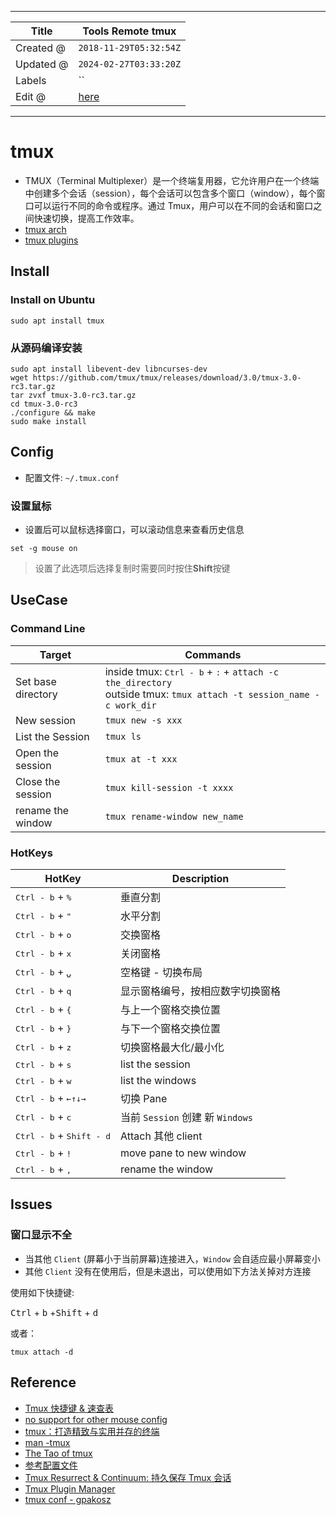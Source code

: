 -----

| Title     | Tools Remote tmux                                   |
| --------- | --------------------------------------------------- |
| Created @ | `2018-11-29T05:32:54Z`                              |
| Updated @ | `2024-02-27T03:33:20Z`                              |
| Labels    | \`\`                                                |
| Edit @    | [here](https://github.com/junxnone/linux/issues/51) |

-----

# tmux

  - TMUX（Terminal
    Multiplexer）是一个终端复用器，它允许用户在一个终端中创建多个会话（session），每个会话可以包含多个窗口（window），每个窗口可以运行不同的命令或程序。通过
    Tmux，用户可以在不同的会话和窗口之间快速切换，提高工作效率。
  - [tmux arch](./tmux_arch)
  - [tmux plugins](./tmux_plugins)

## Install

### Install on Ubuntu

    sudo apt install tmux

### 从源码编译安装

    sudo apt install libevent-dev libncurses-dev
    wget https://github.com/tmux/tmux/releases/download/3.0/tmux-3.0-rc3.tar.gz
    tar zvxf tmux-3.0-rc3.tar.gz
    cd tmux-3.0-rc3
    ./configure && make
    sudo make install

## Config

  - 配置文件: `~/.tmux.conf`

### 设置鼠标

  - 设置后可以鼠标选择窗口，可以滚动信息来查看历史信息

<!-- end list -->

``` 
set -g mouse on 
```

> 设置了此选项后选择复制时需要同时按住**Shift**按键

## UseCase

### Command Line

| Target             | Commands                                                                                                                                |
| ------------------ | --------------------------------------------------------------------------------------------------------------------------------------- |
| Set base directory | inside tmux: <kbd>Ctrl - b</kbd> + <kbd>:</kbd> + `attach -c the_directory` <br>outside tmux: `tmux attach -t session_name -c work_dir` |
| New session        | `tmux new -s xxx`                                                                                                                       |
| List the Session   | `tmux ls`                                                                                                                               |
| Open the session   | `tmux at -t xxx`                                                                                                                        |
| Close the session  | `tmux kill-session -t xxxx`                                                                                                             |
| rename the window  | `tmux rename-window new_name`                                                                                                           |

### HotKeys

| HotKey                                     | Description                 |
| ------------------------------------------ | --------------------------- |
| <kbd>Ctrl - b</kbd> + <kbd>%</kbd>         | 垂直分割                        |
| <kbd>Ctrl - b</kbd> + <kbd>"</kbd>         | 水平分割                        |
| <kbd>Ctrl - b</kbd> + <kbd>o</kbd>         | 交换窗格                        |
| <kbd>Ctrl - b</kbd> + <kbd>x</kbd>         | 关闭窗格                        |
| <kbd>Ctrl - b</kbd> + <kbd>⍽</kbd>         | 空格键 - 切换布局                  |
| <kbd>Ctrl - b</kbd> + <kbd>q</kbd>         | 显示窗格编号，按相应数字切换窗格            |
| <kbd>Ctrl - b</kbd> + <kbd>{</kbd>         | 与上一个窗格交换位置                  |
| <kbd>Ctrl - b</kbd> + <kbd>}</kbd>         | 与下一个窗格交换位置                  |
| <kbd>Ctrl - b</kbd> + <kbd>z</kbd>         | 切换窗格最大化/最小化                 |
| <kbd>Ctrl - b</kbd> + <kbd>s</kbd>         | list the session            |
| <kbd>Ctrl - b</kbd> + <kbd>w</kbd>         | list the windows            |
| <kbd>Ctrl - b</kbd> + <kbd>←↑↓→</kbd>      | 切换 Pane                     |
| <kbd>Ctrl - b</kbd> + <kbd>c</kbd>         | 当前 `Session` 创建 新 `Windows` |
| <kbd>Ctrl - b</kbd> + <kbd>Shift - d</kbd> | Attach 其他 client            |
| <kbd>Ctrl - b</kbd> + <kbd>\!</kbd>        | move pane to new window     |
| <kbd>Ctrl - b</kbd> + <kbd>,</kbd>         | rename the window           |

## Issues

### 窗口显示不全

  - 当其他 `Client` (屏幕小于当前屏幕)连接进入，`Window` 会自适应最小屏幕变小
  - 其他 `Client` 没有在使用后，但是未退出，可以使用如下方法关掉对方连接

使用如下快捷键:

<kbd>Ctrl</kbd> + <kbd>b</kbd> +<kbd>Shift</kbd> + <kbd>d</kbd>

或者：

    tmux attach -d

## Reference

  - [Tmux 快捷键 &
    速查表](https://blog.csdn.net/xiaxuesong666/article/details/80579945)
  - [no support for other mouse
    config](https://superuser.com/questions/210125/scroll-shell-output-with-mouse-in-tmux)
  - [tmux：打造精致与实用并存的终端](https://segmentfault.com/a/1190000008188987)
  - [man -tmux](http://man.openbsd.org/OpenBSD-current/man1/tmux.1)
  - [The Tao of
    tmux](https://leanpub.com/the-tao-of-tmux/read#leanpub-auto-creating-windows)
  - [参考配置文件](https://github.com/einverne/dotfiles/blob/master/tmux/.tmux.conf)
  - [Tmux Resurrect & Continuum: 持久保存 Tmux
    会话](https://linuxtoy.org/archives/tmux-resurrect-and-continuum.html)
  - [Tmux Plugin Manager](https://github.com/tmux-plugins/tpm)
  - [tmux conf - gpakosz](https://github.com/gpakosz/.tmux)
